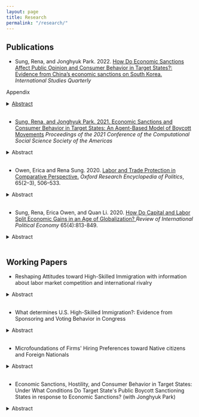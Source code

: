 ```yaml
---
layout: page
title: Research
permalink: "/research/"
---
```


## Publications
* Sung, Rena, and Jonghyuk Park. 2022. <a href="https://academic.oup.com/isq/article/66/3/sqac023/6609459"> How Do Economic Sanctions Affect Public Opinion and Consumer Behavior in Target States?: Evidence from China’s economic sanctions on South Korea.</a> <i>International Studies Quarterly</i>

Appendix <a href="https://www.dropbox.com/s/ynuzz7vnji1nu11/isq_revision3%20%286%29.pdf?raw=1 ">
<details><summary>Abstract</summary>
<p>
 Previous research shows that economic sanctions affect three facets of public opinion in target states: support for the policy at issue, support for the target government, and hostility toward the sanctioner. We explore the dynamics between the facets of opinion and link them to consumer behavior. How do supportive opinions of the policy and the target government lead to hostility? How does this hostility affect consumers’ propensity to buy the sanctioner’s branded products? We examine a case in which China imposed economic sanctions on South Korea in opposition to South Korea’s decision to deploy Terminal High Altitude Area Defense (THAAD). We collect comments from relevant newspaper articles and conduct attitude analysis using machine learning. We conduct difference-in-differences analyses using barcode-level data regarding monthly beer sales, for which we argue boycotts are more likely to occur. We find that a backlash effect in public opinion occurred with respect to two facets of opinion. However, despite the public antagonism, we observe no significant backlash in consumer behavior. These findings imply that effects of economic sanctions in target states are multidimensional and thus it is too simplistic to assess the effectiveness of economic sanctions only by looking at public opinion in target states.    
</p>
</details><br />

* Sung, Rena, and Jonghyuk Park. 2021. <a href="https://link.springer.com/chapter/10.1007/978-3-030-96188-6_4">Economic Sanctions and Consumer Behavior in Target States: An Agent-Based Model of Boycott Movements</a> <i>Proceedings of the 2021 Conference of the Computational Social Science Society of the Americas</i>
<details><summary>Abstract</summary>
<p>
An economic sanction is a foreign policy tool that is used to change the behavior or policies of a target state that the sanctioning state deems unacceptable. Economic sanctions often create negative sentiments among individuals in target states. Such negative sentiments can lead individuals to boycott the sanctioner’s branded products in retaliation. We built an agent-based model to examine how individuals start boycotting the sanctioner’s branded products in response to economic sanctions and to identify what factors influence the initiation and continuation of a boycott movement in a target state. In the model, we vary four variables: the threat level of the economic sanction, the media’s reports on the efficacy of the boycott movement, the utility of the sanctioner’s products, and purchase periods. Using these variables, we constructed a baseline model with median values for the four variables. We also created eight scenarios, in which each of the four variables was varied. The results provide new insights into consumer behavior in a target state in response to economic sanctions, as previous studies of economic sanctions focused mainly on public opinion in a target state. We find that the threat level of economic sanctions is crucial in triggering a boycott movement among the first boycotters, and media reports are essential to motivate boycotters to continue the movement. Consumers in a target state are likely to boycott a sanctioner’s product if it has high utility and a short purchase period.	
</p>
</details><br />

* Owen, Erica and Rena Sung. 2020. <a href="https://oxfordre.com/politics/view/10.1093/acrefore/9780190228637.001.0001/acrefore-9780190228637-e-633">Labor and Trade Protection in Comparative Perspective.</a> <i>Oxford Research Encyclopedia of Politics</i>, 65(2–3), 506–533.
<details><summary>Abstract</summary>
<p>
Research on the domestic politics of trade typically begins with a theory about who benefits from trade and who is harmed by it. The actors—for instance, firms, workers, or industries—who benefit from trade are expected to support liberalization while those who are harmed are expected to oppose liberalization. For individuals, exposure to globalization through the labor market—including the type of job, firm, or industry—is likely to be an important determinant of individuals’ preferences over policies governing the global economy. To understand the domestic politics of trade with respect to labor, therefore, it is important to ask two key questions.
First, what explains the preferences of workers? Broadly, scholars can be divided between those that argue different economic factors (i.e., labor market consequences) explain attitudes toward free trade and those who argue that noneconomic factors (e.g., values, information) are the main drivers of attitudes. Empirical tests of these theories rely on survey data. Second, how do trade pressures influence elections and when do workers’ interests influence policy outcomes? Research on mass politics shows that workers’ interests with respect to trade shape not only support for incumbents in elections but also whether elected officials support free trade. Domestic institutions also play an important role in this process, with research suggesting that democracies and left-leaning governments implement trade policies that are more favorable to workers.
Yet trade in the 21st century looks very different from trade 30 years ago. It no longer involves only (or even primarily) the exchange of final goods but also trade in intermediate goods and services. Trade is also closely linked to the production strategies of multinational firms, including offshoring. These fundamental changes in the nature of global economic activity have important implications for the how the interests of workers relate to those of their employers, and by extension the politics of trade. As a result, scholars are increasingly incorporating new models of trade into analysis of politics at the individual and aggregate levels.
</p>
</details><br />

* Sung, Rena, Erica Owen, and Quan Li. 2020. <a href="https://www.tandfonline.com/doi/full/10.1080/09692290.2019.1677744">How Do Capital and Labor Split Economic Gains in an Age of Globalization? </a> <i>Review of International Political Economy</i> 65(4):813-849.
<details><summary>Abstract</summary>
<p>
Recent debates about the 1\% vs. 99\%, CEO compensation, minimum wage, and income inequality suggest an increasingly unfavorable division of economic gains for labor. Indeed, how capital and labor divide the gains from production is central to the study of political economy, particularly the impact of globalization and unionization. Yet, the prominent measures featured in the research to date, most notably labor compensation over GDP, are inadequate for studying the split of gains between labor and capital. We argue that the division of gains between labor and capital is more accurately and precisely conceptualized and measured by the ratio of labor compensation over operating corporate profits in the private sector. Using newly collected private-sector data from 17 industrial democracies over 30 years from 1981 to 2012, our analysis uncovers important patterns. First, labor compensation and corporate profits both rose in absolute terms over the last three decades, but the compensation-profit ratio experienced a sharp decline, meaning that the improvement was smaller for labor than capital. Second, rising economic openness and declining union density contributed to the fall of the compensation-profit ratio. Finally, there was a clear cross-national convergence toward declining compensation-profit ratio, rising openness, and shrinking labor unions. We conjecture that these results point to the movement of advanced industrial democracies toward a new capitalism equilibrium.

</p>
</details><br />

## Working Papers

* Reshaping Attitudes toward High-Skilled Immigration with information about labor market competition and international rivalry 
<details><summary>Abstract</summary>
<p>

</p>
</details><br />

* What determines U.S. High-Skilled Immigration?: Evidence from Sponsoring and Voting Behavior in Congress
<details><summary>Abstract</summary>
<p>

</p>
</details><br />

* Microfoundations of Firms' Hiring Preferences toward Native citizens and Foreign Nationals
<details><summary>Abstract</summary>
<p>
Despite the fact that high-skilled immigration such as  the H-1B visa program remains socially and politically contentious, there is still much we do not know about how they affect the economy. For example, studies on the effects of high-skilled immigration on the employment of native citizens have been inconclusive regarding whether foreign labor acts to displace native labor, lowering the number of available positions or the wages paid to workers. Although existing studies tend to implicitly assume that foreign workers have an advantage over, or are at least are equal to native citizens in the labor market, we still do not know whether firms do in fact prefer to hire skilled foreign workers over native citizens. If they do exhibit a preference for either group, we do not know what factors cause them to do so. This paper argues that we need to validate the assumption and to examine the hiring process in such a way as to produce more useful data. To understand the factors that determine who gets hired - effectively studying the labor market before either foreign workers or native citizens join it - this paper uses an audit study and a conjoint experiment with open-ended questions, targeting companies that hire people for the computer-related occupations that account for 80\% of the H-1B visas allowed each year.
</p>
</details><br />

* Economic Sanctions, Hostility, and Consumer Behavior in Target States: Under What Conditions Do Target State's Public Boycott Sanctioning States in response to Economic Sanctions? (with Jonghyuk Park)
<details><summary>Abstract</summary>
<p>
Economic sanctions often create a public backlash in target states, thus increasing hostility toward the sanctioner. Under what conditions backlash in public opinion leads to backlash in consumer behavior in response to economic sanctions in target states? Under what conditions do individuals start and sustain a boycott against sanctioner’s products?  We offer an agent based model that captures how individuals in target states initiate and engage in a boycott movement. In our model, hostility is the main force that triggers an individual to start a boycott. We further propose four factors that drive hostility: 1) support for the policy that the sanctioner challenges; 2) support for the the target government’s handling of the issue; 3) the baseline feelings toward the sanctioner in the absence of the economic sanctions ; 4) the extent to which sanctions threaten critical businesses in a target state. Using this model, we compare two cases in which South Korea is a target state, and China and Japan are sanctioners respectively. In both cases, the sanctions created negative sentiments, but Koreans’ hostility toward the Japanese government was much greater and led to a boycott of Japanese products in South Korea. We suggest incorporating both opinion and behavior in studying the effects of economic sanctions in target states. Our paper offers an agent-based model that captures both aspects and can be used outside the cases we have examined.
</p>
</details><br />


